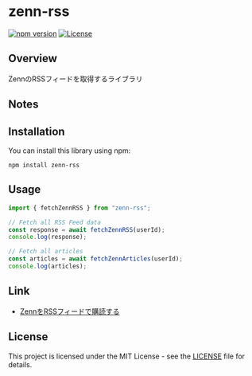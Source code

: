 # zenn-rss

[![npm version](https://badge.fury.io/js/zenn-rss.svg)](https://badge.fury.io/js/zenn-rss)
[![License](https://img.shields.io/badge/license-MIT-blue.svg)](https://opensource.org/licenses/MIT)

## Overview

ZennのRSSフィードを取得するライブラリ

## Notes

## Installation

You can install this library using npm:

```shell
npm install zenn-rss
```

## Usage

```typescript
import { fetchZennRSS } from "zenn-rss";

// Fetch all RSS Feed data
const response = await fetchZennRSS(userId);
console.log(response);

// Fetch all articles
const articles = await fetchZennArticles(userId);
console.log(articles);
```

## Link

- [ZennをRSSフィードで購読する](https://zenn.dev/zenn/articles/zenn-feed-rss)

## License

This project is licensed under the MIT License - see the [LICENSE](LICENSE) file for details.
